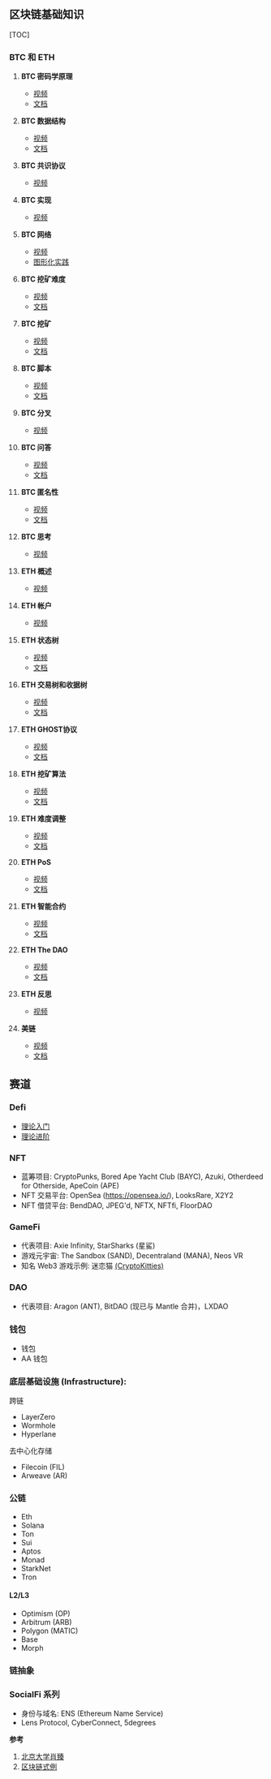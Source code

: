 ## 区块链基础知识

[TOC]

### BTC 和 ETH

1. **BTC 密码学原理**
   - [视频](https://www.bilibili.com/video/av37065233/?p=2)
   - [文档](http://zhenxiao.com/blockchain/01.pdf)

2. **BTC 数据结构**
   - [视频](https://www.bilibili.com/video/av37065233/?p=3)
   - [文档](http://zhenxiao.com/blockchain/03-BTC.pdf)

3. **BTC 共识协议**
   - [视频](https://www.bilibili.com/video/av37065233/?p=4)

4. **BTC 实现**
   - [视频](https://www.bilibili.com/video/av37065233/?p=5)

5. **BTC 网络**
   - [视频](https://www.bilibili.com/video/av37065233/?p=6)
   - [图形化实践](https://andersbrownworth.com/blockchain/)

6. **BTC 挖矿难度**
   - [视频](https://www.bilibili.com/video/av37065233/?p=7)
   - [文档](http://zhenxiao.com/blockchain/07-BTC.pdf)

7. **BTC 挖矿** 
   - [视频](https://www.bilibili.com/video/av37065233/?p=8)
   - [文档](http://zhenxiao.com/blockchain/08-BTC.pdf)

8. **BTC 脚本** 
   - [视频](https://www.bilibili.com/video/av37065233/?p=9)
   - [文档](http://zhenxiao.com/blockchain/09-BTC.pdf)

9. **BTC 分叉** 
   - [视频](https://www.bilibili.com/video/av37065233/?p=10)

10. **BTC 问答** 
    - [视频](https://www.bilibili.com/video/av37065233/?p=11)
    - [文档](http://zhenxiao.com/blockchain/11-BTC.pdf)

11. **BTC 匿名性** 
    - [视频](https://www.bilibili.com/video/av37065233/?p=12)
    - [文档](http://zhenxiao.com/blockchain/12-BTC.pdf)

12. **BTC 思考** 
    - [视频](https://www.bilibili.com/video/av37065233/?p=13)

13. **ETH 概述** 
    - [视频](https://www.bilibili.com/video/av37065233/?p=14)

14. **ETH 帐户** 
    - [视频](https://www.bilibili.com/video/av37065233/?p=15)

15. **ETH 状态树** 
    - [视频](https://www.bilibili.com/video/av37065233/?p=16)
    - [文档](http://zhenxiao.com/blockchain/16-ETH.pdf)

16. **ETH 交易树和收据树** 
    - [视频](https://www.bilibili.com/video/av37065233/?p=17)
    - [文档](http://zhenxiao.com/blockchain/17-ETH.pdf)

17. **ETH GHOST协议** 
    - [视频](https://www.bilibili.com/video/av37065233/?p=18)
    - [文档](http://zhenxiao.com/blockchain/18-ETH.pdf)

18. **ETH 挖矿算法** 
    - [视频](https://www.bilibili.com/video/av37065233/?p=19)
    - [文档](http://zhenxiao.com/blockchain/19-ETH.pdf)

19. **ETH 难度调整** 
    - [视频](https://www.bilibili.com/video/av37065233/?p=20)
    - [文档](http://zhenxiao.com/blockchain/20-ETH.pdf)

20. **ETH PoS** 
    - [视频](https://www.bilibili.com/video/av37065233/?p=21)
    - [文档](http://zhenxiao.com/blockchain/21-ETH.pdf)

21. **ETH 智能合约** 
    - [视频](https://www.bilibili.com/video/av37065233/?p=22)
    - [文档](http://zhenxiao.com/blockchain/22-ETH.pdf)

22. **ETH The DAO** 
    - [视频](https://www.bilibili.com/video/av37065233/?p=23)
    - [文档](http://zhenxiao.com/blockchain/23-ETH.pdf)

23. **ETH 反思** 
    - [视频](https://www.bilibili.com/video/av37065233/?p=24)

24. **美链** 
    - [视频](https://www.bilibili.com/video/av37065233/?p=25)
    - [文档](http://zhenxiao.com/blockchain/25-ETH.pdf)




## 赛道

### Defi
   - [理论入门](https://andersbrownworth.com/blockchain/)
   - [理论进阶](https://nigdaemon.gitbook.io/how-to-defi-advanced-zhogn-wen-b/)
### NFT
  - 蓝筹项目: CryptoPunks, Bored Ape Yacht Club (BAYC), Azuki, Otherdeed for Otherside, ApeCoin (APE)
  - NFT 交易平台: OpenSea (https://opensea.io/), LooksRare, X2Y2
  - NFT 借贷平台: BendDAO, JPEG'd, NFTX, NFTfi, FloorDAO
### GameFi
  - 代表项目: Axie Infinity, StarSharks (星鲨)
  - 游戏元宇宙: The Sandbox (SAND), Decentraland (MANA), Neos VR
  - 知名 Web3 游戏示例: 迷恋猫 [(CryptoKitties)](https://www.cryptokitties.co/)
### DAO
  - 代表项目: Aragon (ANT), BitDAO (现已与 Mantle 合并)，LXDAO
### 钱包
   - 钱包
   - AA 钱包

### 底层基础设施 (Infrastructure):
   跨链
   - LayerZero
   - Wormhole
   - Hyperlane
   
   去中心化存储
   - Filecoin (FIL)
   - Arweave (AR)
### 公链
   - Eth
   - Solana
   - Ton
   - Sui
   - Aptos
   - Monad
   - StarkNet
   - Tron
#### L2/L3
   - Optimism (OP)
   - Arbitrum (ARB)
   - Polygon (MATIC)
   - Base
   - Morph
### 链抽象

### SocialFi 系列
   - 身份与域名: ENS (Ethereum Name Service)
   -  Lens Protocol, CyberConnect, 5degrees

**参考**

1. [北京大学肖臻](http://zhenxiao.com/blockchain/)
2. [区块链式例](https://andersbrownworth.com/blockchain/)
